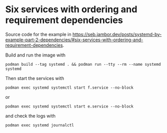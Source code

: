 # Six services with ordering and requirement dependencies

Source code for the example in https://seb.jambor.dev/posts/systemd-by-example-part-2-dependencies/#six-services-with-ordering-and-requirement-dependencies.

Build and run the image with
```
podman build --tag systemd . && podman run --tty --rm --name systemd systemd
```

Then start the services with
```
podman exec systemd systemctl start f.service --no-block
```
or
```
podman exec systemd systemctl start e.service --no-block
```
and check the logs with
```
podman exec systemd journalctl
```
